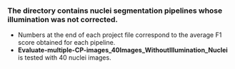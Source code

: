 ### The directory contains nuclei segmentation pipelines whose illumination was not corrected.
- Numbers at the end of each project file correspond to the average F1 score obtained for each pipeline.
- **Evaluate-multiple-CP-images_40Images_WithoutIllumination_Nuclei** is tested with 40 nuclei images.
